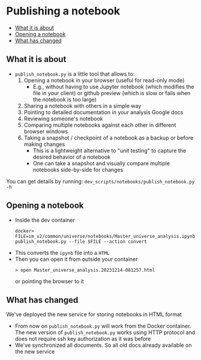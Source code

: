 # Publishing a notebook

<!-- toc -->

- [What it is about](#what-it-is-about)
- [Opening a notebook](#opening-a-notebook)
- [What has changed](#what-has-changed)

<!-- tocstop -->

## What it is about

- `publish_notebook.py` is a little tool that allows to:
  1. Opening a notebook in your browser (useful for read-only mode)
     - E.g., without having to use Jupyter notebook (which modifies the file in
       your client) or github preview (which is slow or fails when the notebook
       is too large)
  2. Sharing a notebook with others in a simple way
  3. Pointing to detailed documentation in your analysis Google docs
  4. Reviewing someone's notebook
  5. Comparing multiple notebooks against each other in different browser
     windows
  6. Taking a snapshot / checkpoint of a notebook as a backup or before making
     changes
     - This is a lightweight alternative to "unit testing" to capture the
       desired behavior of a notebook
     - One can take a snapshot and visually compare multiple notebooks
       side-by-side for changes

You can get details by running: `dev_scripts/notebooks/publish_notebook.py -h`

## Opening a notebook

- Inside the dev container
  ```
  docker> FILE=im_v2/common/universe/notebooks/Master_universe_analysis.ipynb; publish_notebook.py --file $FILE --action convert
  ```
- This converts the `ipynb` file into a `HTML`
- Then you can open it from outside your container
  ```
  > open Master_universe_analysis.20231214-081257.html
  ```
  or pointing the browser to it

## What has changed

We've deployed the new service for storing notebooks in HTML format

- From now on `publish_notebook.py` will work from the Docker container. The new
  version of `publish_notebook.py` works using HTTP protocol and does not
  require ssh key authorization as it was before
- We've synchronized all documents. So all old docs already available on the new
  service
